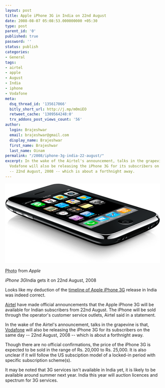 ```yaml
---
layout: post
title: Apple iPhone 3G in India on 22nd August
date: 2008-08-07 05:08:53.000000000 +05:30
type: post
parent_id: '0'
published: true
password: ''
status: publish
categories:
- General
tags:
- airtel
- apple
- August
- India
- iphone
- Vodafone
meta:
  dsq_thread_id: '135617066'
  bitly_short_url: http://j.mp/m0miEO
  retweet_cache: '1309564248:0'
  trx_addons_post_views_count: '56'
author:
  login: Brajeshwar
  email: brajeshwar@gmail.com
  display_name: Brajeshwar
  first_name: Brajeshwar
  last_name: Oinam
permalink: "/2008/iphone-3g-india-22-august/"
excerpt: In the wake of the Airtel's announcement, talks in the grapevine is that,
  Vodafone will also be releasing the iPhone 3G for its subscribers on the same day
  -- 22nd August, 2008 -- which is about a forthnight away.
---
```

<div class="figure"><img src="/static/2008/08/iphone-3g.png" alt="iPhone 3G" />
<p class="credit"><abbr class="type" title="Photograph">Photo</abbr> from <cite>Apple</cite></p>
<p class="caption"><em class="title">iPhone 3G</em>India gets it on 22nd August, 2008</p>
</div>
<p>Looks like my deduction of the <a href="http://brajeshwar.wpengine.com/2008/iphone-3g-is-it-coming-soon-to-india/">timeline of Apple iPhone 3G</a> release in India was indeed correct.</p>
<p><a href="http://www.airtel.in/">Airtel</a> have made official announcements that the Apple iPhone 3G will be available for Indian subscribers from 22nd August. The iPhone will be  sold through the operator's customer service outlets, Airtel said in a statement. </p>
<p>In the wake of the Airtel's announcement, talks in the grapevine is that, <a href="http://www.vodafone.in">Vodafone</a> will also be releasing the iPhone 3G for its subscribers on the same day -- 22nd August, 2008 -- which is about a forthnight away.</p>
<p>Though there are no official confirmations, the price of the iPhone 3G is expected to be sold in the range of Rs. 20,000 to Rs. 25,000. It is also unclear if it will follow the US subsciption model of a locked-in period with specific subscription scheme(s).</p>
<p>It may be noted that 3G services isn't available in India yet, it is likely to be available around summer next year. India this year will auction licences and spectrum for 3G services.</p>
